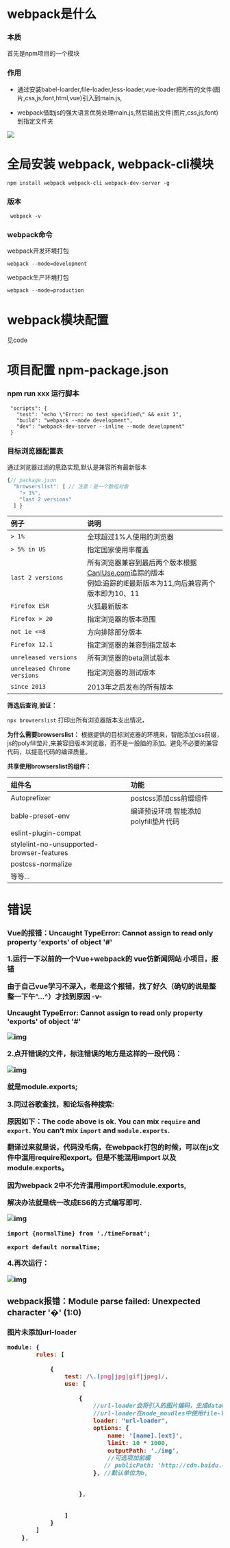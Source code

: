 # webpack是什么

### 本质

首先是npm项目的一个模块

### 作用

* 通过安装babel-loarder,file-loader,less-loader,vue-loader把所有的文件(图片,css,js,font,html,vue)引入到main.js,

* webpack借助js的强大语言优势处理main.js,然后输出文件(图片,css,js,font)到指定文件夹


![](./img/1.png)


#  全局安装 webpack, webpack-cli模块

    npm install webpack webpack-cli webpack-dev-server -g

### 版本

     webpack -v


### webpack命令

webpack开发环境打包

```
webpack --mode=development
```

webpack生产环境打包

```
webpack --mode=production
```

# webpack模块配置

见code

# 项目配置 npm-package.json 

### npm run xxx 运行脚本

 ```
  "scripts": {
    "test": "echo \"Error: no test specified\" && exit 1",
    "build": "webpack --mode development",
    "dev": "webpack-dev-server --inline --mode development"
  }
 ```

### 目标浏览器配置表

通过浏览器过滤的思路实现,默认是兼容所有最新版本

```javascript
{// package.json
  "browserslist": [ // 注意：是一个数组对象
    "> 1%",
    "last 2 versions"
  ] }
```

| 例子                         | 说明                                                         |
| :--------------------------- | :----------------------------------------------------------- |
| `> 1%`                       | 全球超过1%人使用的浏览器                                     |
| `> 5% in US`                 | 指定国家使用率覆盖                                           |
| `last 2 versions`            | 所有浏览器兼容到最后两个版本根据[CanIUse.com](https://www.jianshu.com/p/CanIUse.com)追踪的版本<br />例如:追踪的IE最新版本为11,向后兼容两个版本即为10、11 |
| `Firefox ESR`                | 火狐最新版本                                                 |
| `Firefox > 20`               | 指定浏览器的版本范围                                         |
| `not ie <=8`                 | 方向排除部分版本                                             |
| `Firefox 12.1`               | 指定浏览器的兼容到指定版本                                   |
| `unreleased versions`        | 所有浏览器的beta测试版本                                     |
| `unreleased Chrome versions` | 指定浏览器的测试版本                                         |
| `since 2013`                 | 2013年之后发布的所有版本                                     |

**筛选后查询,验证：**

`npx browserslist` 打印出所有浏览器版本支出情况，

**为什么需要browserslist：**
根据提供的目标浏览器的环境来，智能添加css前缀，js的polyfill垫片,来兼容旧版本浏览器，而不是一股脑的添加。避免不必要的兼容代码，以提高代码的编译质量。

**共享使用browserslist的组件：**

| 组件名                                    | 功能                                  |
| :---------------------------------------- | :------------------------------------ |
| Autoprefixer                              | postcss添加css前缀组件                |
| bable-preset-env                          | 编译预设环境 智能添加polyfill垫片代码 |
| eslint-plugin-compat                      |                                       |
| stylelint-no-unsupported-browser-features |                                       |
| postcss-normalize                         |                                       |
| 等等...                                   |                                       |

# 错误

### Vue的报错：Uncaught TypeError: Cannot assign to read only property 'exports' of object '#<Object>'

 

1.运行一下以前的一个Vue+webpack的 vue仿新闻网站  小项目，报错

由于自己vue学习不深入，老是这个报错，找了好久（确切的说是整整一下午^...^）才找到原因 -v-

Uncaught TypeError: Cannot assign to read only property 'exports' of object '#<Object>'

 ![img](img/1066030-20170616174606087-113298184.png)

 

2.点开错误的文件，标注错误的地方是这样的一段代码：

![img](img/1066030-20170616174516181-861399277.png)



就是module.exports;

3.同过谷歌查找，和论坛各种搜索:

原因如下：The code above is ok. You can mix `require` and `export`. You can‘t mix `import` and `module.exports`.

翻译过来就是说，代码没毛病，在webpack打包的时候，可以在js文件中混用require和export。但是不能混用import 以及module.exports。

因为webpack 2中不允许混用import和module.exports,

解决办法就是统一改成ES6的方式编写即可.

![img](img/1066030-20170616180013415-916027450.png)

 

```
import {normalTime} from './timeFormat';

export default normalTime;
```

 

4.再次运行：

![img](img/1066030-20170616174842587-1984691448.png)

### webpack报错：Module parse failed: Unexpected character '�' (1:0)

图片未添加url-loader

```js
module: {
        rules: [

            {
                test: /\.(png|jpg|gif|jpeg)/,
                use: [

                    {
                        //url-loader会将引入的图片编码，生成dataURl
                        //url-loader在node_moudles中使用file-loader
                        loader: "url-loader",
                        options: {
                            name: '[name].[ext]',
                            limit: 10 * 1000,
                            outputPath: './img',
                            //可选项加前缀
                           // publicPath: 'http://cdn.baidu.com',
                        }, //默认单位为b,


                    },


                ]
            }
        ]
    },
```

